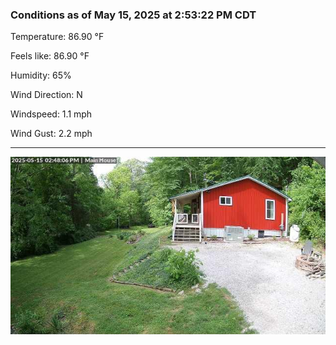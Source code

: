### Conditions as of May 15, 2025 at 2:53:22 PM CDT 

Temperature: 86.90 &deg;F

Feels like: 86.90 &deg;F

Humidity: 65%

Wind Direction: N

Windspeed: 1.1 mph

Wind Gust: 2.2 mph

---

<img src="./images/latest.jpeg"/>

